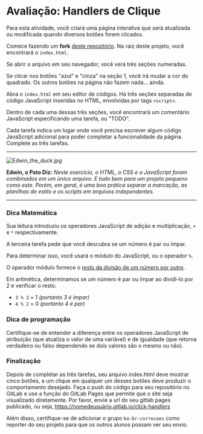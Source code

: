 # Avaliação: Handlers de Clique #

Para esta atividade, você criará uma página interativa que será atualizada ou modificada quando diversos botões forem clicados.

Comece fazendo um **fork** [deste repositório](https://gitlab.com/kenzie-academy-brasil/se/fe/getting-started-with-javascript/s_click-handlers). Na raiz deste projeto, você encontrará o `index.html`.

Se abrir o arquivo em seu navegador, você verá três seções numeradas.

Se clicar nos botões "azul" e "cinza" na seção 1, você irá mudar a cor do quadrado. Os outros botões na página não fazem nada… ainda.

Abra o `index.html` em seu editor de códigos. Há três seções separadas de código JavaScript inseridas no HTML, envolvidas por tags `<script>`.

Dentro de cada uma dessas três seções, você encontrará um comentário JavaScript especificando uma tarefa, ou "TODO".

Cada tarefa indica um lugar onde você precisa escrever algum código JavaScript adicional para poder completar a funcionalidade da página. Complete as três tarefas.

* * *

![Edwin_the_duck.jpg](https://i.snag.gy/xZgaDe.jpg)

**Edwin, o Pato Diz:** _Neste exercício, o HTML, o CSS e o JavaScript foram combinados em um único arquivo. E tudo bem para um projeto pequeno como este. Porém, em geral, é uma boa prática separar a marcação, as planilhas de estilo e os scripts em arquivos independentes._

* * *

### Dica Matemática ###

Sua leitura introduziu os operadores JavaScript de adição e multiplicação, `+` e `*` respectivamente.

A terceira tarefa pede que você descubra se um número é par ou ímpar.

Para determinar isso, você usará o módulo do JavaScript, ou o operador `%`.

O operador módulo fornece o [resto da divisão de um número por outro](https://www.mathsisfun.com/numbers/division-remainder.html).

Em aritmética, determinamos se um número é par ou ímpar ao dividi-lo por 2 e verificar o resto.

-   `3 % 2` = 1 _(portanto 3 é ímpar)_
-   `4 % 2` = 0 _(portanto 4 é par)_

### Dica de programação ###

Certifique-se de entender a diferença entre os operadores JavaScript de atribuição (que atualiza o valor de uma variável) e de igualdade (que retorna verdadeiro ou falso dependendo se dois valores são o mesmo ou não).

### Finalização ###

Depois de completar as três tarefas, seu arquivo index.html deve mostrar cinco botões, e um clique em qualquer um desses botões deve produzir o comportamento desejado. Faça o push do código para seu repositório no GitLab e use a função do GitLab Pages que permite que o site seja visualizado diretamente. Por favor, envie a url do seu gitlab pages publicado, ou seja, https://nomedeusuário.gitlab.io/click-handlers

Além disso, certifique-se de adicionar o grupo `ka-br-correcoes` como reporter do seu projeto para que os outros alunos possam ver seu envio.
